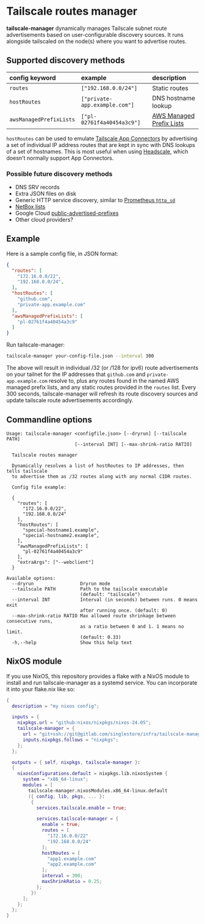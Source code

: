# Tailscale routes manager

**tailscale-manager** dynamically manages Tailscale subnet route advertisements
based on user-configurable discovery sources.  It runs alongside tailscaled on
the node(s) where you want to advertise routes.

## Supported discovery methods

| config keyword          | example                       | description                |
|:------------------------|:------------------------------|:---------------------------|
| `routes`                | `["192.168.0.0/24"]`          | Static routes              |
| `hostRoutes`            | `["private-app.example.com"]` | DNS hostname lookup        |
| `awsManagedPrefixLists` | `["pl-02761f4a40454a3c9"]`    | [AWS Managed Prefix Lists] |

[AWS Managed Prefix Lists]: https://docs.aws.amazon.com/vpc/latest/userguide/managed-prefix-lists.html

`hostRoutes` can be used to emulate [Tailscale App Connectors] by advertising a
set of individual IP address routes that are kept in sync with DNS lookups of a
set of hostnames.  This is most useful when using [Headscale], which doesn't
normally support App Connectors.

[Tailscale App Connectors]: https://tailscale.com/kb/1281/app-connectors
[Headscale]: https://headscale.net/

### Possible future discovery methods

- DNS SRV records
- Extra JSON files on disk
- Generic HTTP service discovery, similar to [Prometheus `http_sd`](https://prometheus.io/docs/prometheus/2.54/http_sd/)
- [NetBox lists](https://github.com/devon-mar/netbox-lists)
- Google Cloud [public-advertised-prefixes](https://cloud.google.com/sdk/gcloud/reference/compute/public-advertised-prefixes)
- Other cloud providers?

## Example

Here is a sample config file, in JSON format:

``` json
{
  "routes": [
    "172.16.0.0/22",
    "192.168.0.0/24",
  ],
  "hostRoutes": [
    "github.com",
    "private-app.example.com"
  ],
  "awsManagedPrefixLists": [
    "pl-02761f4a40454a3c9"
  ]
}
```

Run tailscale-manager:

```sh
tailscale-manager your-config-file.json --interval 300
```

The above will result in individual /32 (or /128 for ipv6) route advertisements
on your tailnet for the IP addresses that `github.com` and
`private-app.example.com` resolve to, plus any routes found in the named AWS
managed prefix lists, and any static routes provided in the `routes` list.
Every 300 seconds, tailscale-manager will refresh its route discovery sources
and update tailscale route advertisements accordingly.

## Commandline options

```
Usage: tailscale-manager <configfile.json> [--dryrun] [--tailscale PATH]
                         [--interval INT] [--max-shrink-ratio RATIO]

  Tailscale routes manager

  Dynamically resolves a list of hostRoutes to IP addresses, then tells tailscale
  to advertise them as /32 routes along with any normal CIDR routes.

  Config file example:

  {
    "routes": [
      "172.16.0.0/22",
      "192.168.0.0/24"
    ],
    "hostRoutes": [
      "special-hostname1.example",
      "special-hostname2.example",
    ],
    "awsManagedPrefixLists": [
      "pl-02761f4a40454a3c9"
    ],
    "extraArgs": ["--webclient"]
  }

Available options:
  --dryrun                 Dryrun mode
  --tailscale PATH         Path to the tailscale executable
                           (default: "tailscale")
  --interval INT           Interval (in seconds) between runs. 0 means exit
                           after running once. (default: 0)
  --max-shrink-ratio RATIO Max allowed route shrinkage between consecutive runs,
                           as a ratio between 0 and 1. 1 means no limit.
                           (default: 0.33)
  -h,--help                Show this help text
```

## NixOS module

If you use NixOS, this repository provides a flake with a NixOS module to install and run tailscale-manager as a systemd service.  You can incorporate it into your flake.nix like so:

``` nix
{
  description = "my nixos config";

  inputs = {
    nixpkgs.url = "github:nixos/nixpkgs/nixos-24.05";
    tailscale-manager = {
      url = "git+ssh://git@gitlab.com/singlestore/infra/tailscale-manager.git";
      inputs.nixpkgs.follows = "nixpkgs";
    };
  };

  outputs = { self, nixpkgs, tailscale-manager }:
  {
    nixosConfigurations.default = nixpkgs.lib.nixosSystem {
      system = "x86_64-linux";
      modules = [
        tailscale-manager.nixosModules.x86_64-linux.default
        ({ config, lib, pkgs, ... }:
         {
           services.tailscale.enable = true;

           services.tailscale-manager = {
             enable = true;
             routes = [
               "172.16.0.0/22"
               "192.168.0.0/24"
             ];
             hostRoutes = [
               "app1.example.com"
               "app2.example.com"
             ];
             interval = 300;
             maxShrinkRatio = 0.25;
           };
         })
      ];
    };
  };
}
```
